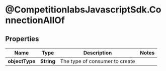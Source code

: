 # @CompetitionlabsJavascriptSdk.ConnectionAllOf

## Properties

Name | Type | Description | Notes
------------ | ------------- | ------------- | -------------
**objectType** | **String** | The type of consumer to create | 


